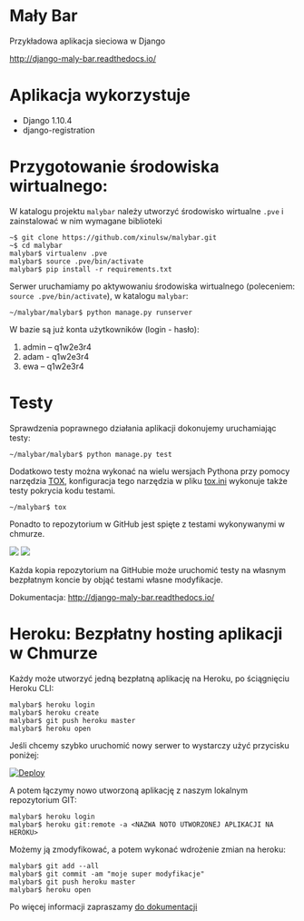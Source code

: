# Mały Bar

Przykładowa aplikacja sieciowa w Django

http://django-maly-bar.readthedocs.io/


# Aplikacja wykorzystuje

- Django 1.10.4
- django-registration

# Przygotowanie środowiska wirtualnego:

W katalogu projektu `malybar` należy utworzyć środowisko wirtualne `.pve`
i zainstalować w nim wymagane biblioteki

    ~$ git clone https://github.com/xinulsw/malybar.git
    ~$ cd malybar
    malybar$ virtualenv .pve
    malybar$ source .pve/bin/activate
    malybar$ pip install -r requirements.txt

Serwer uruchamiamy po aktywowaniu środowiska wirtualnego
(poleceniem: `source .pve/bin/activate`), w katalogu `malybar`:

    ~/malybar/malybar$ python manage.py runserver

W bazie są już konta użytkowników (login - hasło):

1. admin – q1w2e3r4
2. adam - q1w2e3r4
3. ewa – q1w2e3r4

# Testy

Sprawdzenia poprawnego działania aplikacji dokonujemy uruchamiając testy:

    ~/malybar/malybar$ python manage.py test
    
Dodatkowo testy można wykonać na wielu wersjach Pythona przy pomocy narzędzia [TOX](https://tox.readthedocs.io/en/latest/), 
konfiguracja tego narzędzia w pliku [tox.ini](tox.ini) wykonuje także testy pokrycia kodu testami.

    ~/malybar$ tox

Ponadto to repozytorium w GitHub jest spięte z testami wykonywanymi w chmurze. 

![](https://img.shields.io/travis/koduj-z-klasa/malybar.svg)
![](https://img.shields.io/coveralls/koduj-z-klasa/malybar.svg)

Każda kopia repozytorium na GitHubie może uruchomić testy na własnym bezpłatnym koncie by objąć testami własne modyfikacje.

Dokumentacja: http://django-maly-bar.readthedocs.io/

# Heroku: Bezpłatny hosting aplikacji w Chmurze

Każdy może utworzyć jedną bezpłatną aplikację na Heroku, po ściągnięciu Heroku CLI:

    malybar$ heroku login
    malybar$ heroku create
    malybar$ git push heroku master
    malybar$ heroku open

Jeśli chcemy szybko uruchomić nowy serwer to wystarczy użyć przycisku poniżej:

[![Deploy](https://www.herokucdn.com/deploy/button.png)](https://heroku.com/deploy?template=https://github.com/xinulsw/malybar/)

A potem łączymy nowo utworzoną aplikację z naszym lokalnym repozytorium GIT:

    malybar$ heroku login
    malybar$ heroku git:remote -a <NAZWA NOTO UTWORZONEJ APLIKACJI NA HEROKU>
    
Możemy ją zmodyfikować, a potem wykonać wdrożenie zmian na heroku:

    malybar$ git add --all
    malybar$ git commit -am "moje super modyfikacje"
    malybar$ git push heroku master
    malybar$ heroku open

    
Po więcej informacji zapraszamy [do dokumentacji](https://devcenter.heroku.com/articles/getting-started-with-python#introduction)
